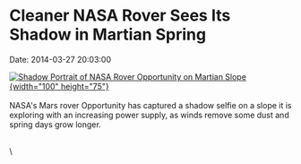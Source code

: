 Cleaner NASA Rover Sees Its Shadow in Martian Spring
====================================================

Date: 2014-03-27 20:03:00

[![Shadow Portrait of NASA Rover Opportunity on Martian
Slope](http://www.jpl.nasa.gov/images/mer/2014-03-26/pia17956-226.jpg){width="100"
height="75"}](http://www.jpl.nasa.gov/news/news.cfm?release=2014-095&rn=news.xml&rst=4089)\
\
NASA\'s Mars rover Opportunity has captured a shadow selfie on a slope
it is exploring with an increasing power supply, as winds remove some
dust and spring days grow longer.

\
\
